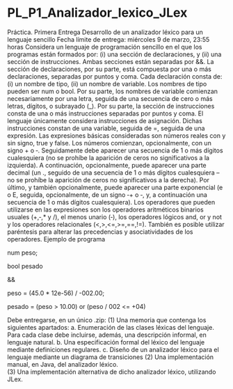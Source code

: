 # PL_P1_Analizador_lexico_JLex

Práctica. Primera Entrega
Desarrollo de un analizador léxico para un lenguaje sencillo
Fecha límite de entrega: miércoles 9 de marzo, 23:55 horas
Considera un lenguaje de programación sencillo en el que los programas están formados por: 
(i)  una  sección  de  declaraciones,  y  (ii)  una  sección  de  instrucciones.  Ambas  secciones  están 
separadas por &&. La sección de declaraciones, por su parte, está compuesta por una o más 
declaraciones,  separadas  por  puntos  y  coma.  Cada  declaración  consta  de:  (i)  un  nombre  de 
tipo, (ii) un nombre de variable. Los nombres de tipo pueden ser num o bool. Por su parte, los 
nombres  de  variable  comienzan  necesariamente  por  una  letra,  seguida  de  una  secuencia  de 
cero o más letras, dígitos, o subrayado (_). Por su parte, la sección de instrucciones consta de 
una  o  más  instrucciones  separadas  por  puntos  y  coma.  El  lenguaje  únicamente  considera 
instrucciones  de  asignación.  Dichas  instrucciones  constan  de  una  variable,  seguida  de  =, 
seguida de una expresión. Las expresiones básicas consideradas son números reales con y sin 
signo, true y false. Los números comienzan, opcionalmente, con un signo + o ‐. Seguidamente 
debe  aparecer  una  secuencia  de  1  o  más  dígitos  cualesquiera  (no  se  prohíbe  la  aparición  de 
ceros  no  significativos  a  la  izquierda).  A  continuación,  opcionalmente,  puede  aparecer  una 
parte decimal (un ., seguido de una secuencia de 1 o más dígitos cualesquiera –no se prohíbe 
la  aparición  de  ceros  no  significativos  a  la  derecha).  Por  último,  y  también  opcionalmente, 
puede aparecer una parte exponencial (e o E, seguida, opcionalmente, de un signo ‐+ o ‐, y, a 
continuación  una  secuencia  de  1  o  más  dígitos  cualesquiera).    Los  operadores  que  pueden 
utilizarse  en  las  expresiones  son  los  operadores  aritméticos  binarios  usuales  (+,‐,*  y  /),  el 
menos  unario  (‐),  los  operadores  lógicos  and,  or  y  not  y  los  operadores  relacionales 
(<,>,<=,>=,==,!=).  También  es  posible  utilizar  paréntesis  para  alterar  las  precedencias  y 
asociatividades de los operadores. 
Ejemplo de programa 

num peso;

bool pesado

&&

peso = (45.0 * 12e-56) / -002.00;

pesado = (peso > 10.00) or (peso / 002 <= +04)

 
Debe entregarse, en un único .zip: 
(1) Una memoria que contenga los siguientes apartados: 
a. Enumeración de las clases léxicas del lenguaje. Para cada clase debe incluirse, 
además, una descripción informal, en lenguaje natural. 
b. Una especificación formal del léxico del lenguaje mediante definiciones 
regulares. 
c. Diseño de un analizador léxico para el lenguaje mediante un diagrama de 
transiciones 
(2) Una implementación manual, en Java, del analizador léxico.  
(3) Una implementación alternativa de dicho analizador léxico, utilizando JLex.  
